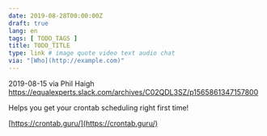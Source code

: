 ```yaml
---
date: 2019-08-28T00:00:00Z
draft: true
lang: en
tags: [ TODO_TAGS ]
title: TODO_TITLE
type: link # image quote video text audio chat
via: "[Who](http://example.com)"
---
```



2019-08-15 via Phil Haigh
https://equalexperts.slack.com/archives/C02QDL3SZ/p1565861347157800

Helps you get your crontab scheduling right first time!

[https://crontab.guru/](https://crontab.guru/)

